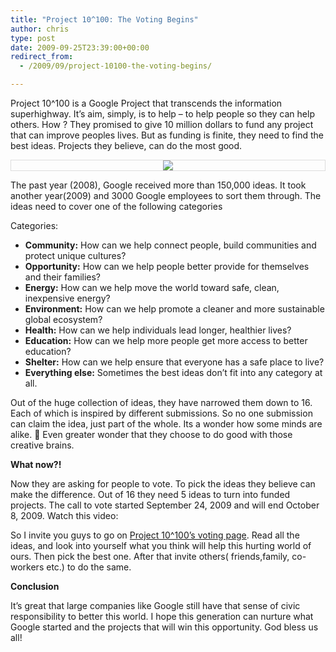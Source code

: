 ```yaml
---
title: "Project 10^100: The Voting Begins"
author: chris
type: post
date: 2009-09-25T23:39:00+00:00
redirect_from:
  - /2009/09/project-10100-the-voting-begins/

---
```


Project 10^100 is a Google Project that transcends the information superhighway. It&#8217;s aim, simply, is to help &#8211; to help people so they can help others. How ? They promised to give 10 million dollars to fund any project that can improve peoples lives. But as funding is finite, they need to find the best ideas.<!--more--> Projects they believe, can do the most good.


<div style="border: 1px solid #DDD; clear: both; text-align: center;">
  <a style="margin-left: 1em; margin-right: 1em;" href="http://3.bp.blogspot.com/_BBS5bkzuLXM/Sr1TvZGmd3I/AAAAAAAADF8/UQFO6reQYbU/s1600-h/potatokorner-project-10-100.png"><img src="http://3.bp.blogspot.com/_BBS5bkzuLXM/Sr1TvZGmd3I/AAAAAAAADF8/UQFO6reQYbU/s320/potatokorner-project-10-100.png" border="0" /></a>
</div>

The past year (2008), Google received more than 150,000 ideas. It took another year(2009) and 3000 Google employees to sort them through. The ideas need to cover one of the following categories

Categories:

- **Community:** How can we help connect people, build communities and protect unique cultures?
- **Opportunity:** How can we help people better provide for themselves and their families?
- **Energy:** How can we help move the world toward safe, clean, inexpensive energy?
- **Environment:** How can we help promote a cleaner and more sustainable global ecosystem?
- **Health:** How can we help individuals lead longer, healthier lives?
- **Education:** How can we help more people get more access to better education?
- **Shelter:** How can we help ensure that everyone has a safe place to live?
- **Everything else:** Sometimes the best ideas don&#8217;t fit into any category at all.

Out of the huge collection of ideas, they have narrowed them down to 16. Each of which is inspired by different submissions. So no one submission can claim the idea, just part of the whole. Its a wonder how some minds are alike. 🙂 Even greater wonder that they choose to do good with those creative brains.  
<a name="more"></a>

**What now?!**

Now they are asking for people to vote. To pick the ideas they believe can make the difference. Out of 16 they need 5 ideas to turn into funded projects. The call to vote started September 24, 2009 and will end October 8, 2009. Watch this video:

<div>
</div>

So I invite you guys to go on <a href="http://www.project10tothe100.com/vote.html" target="_blank">Project 10^100&#8217;s voting page</a>. Read all the ideas, and look into yourself what you think will help this hurting world of ours. Then pick the best one. After that invite others( friends,family, co-workers etc.) to do the same.

**Conclusion**

It&#8217;s great that large companies like Google still have that sense of civic responsibility to better this world. I hope this generation can nurture what Google started and the projects that will win this opportunity. God bless us all!
